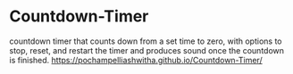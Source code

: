 # Countdown-Timer
countdown timer that counts down from a set time to zero, with options to stop, reset, and restart the timer and produces sound once the countdown is finished.
https://pochampelliashwitha.github.io/Countdown-Timer/
